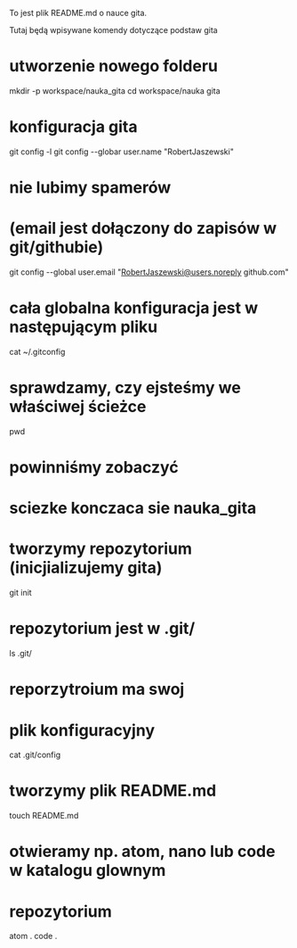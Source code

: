 To jest plik README.md o nauce gita.

Tutaj będą wpisywane komendy dotyczące podstaw gita

# utworzenie nowego folderu
mkdir -p workspace/nauka_gita
cd workspace/nauka gita

# konfiguracja gita
git config -l
git config --globar user.name "RobertJaszewski"

# nie lubimy spamerów
# (email jest dołączony do zapisów w git/githubie)
git config --global user.email "RobertJaszewski@users.noreply github.com"

# cała globalna konfiguracja jest w następującym pliku 
cat ~/.gitconfig

# sprawdzamy, czy ejsteśmy we właściwej ścieżce
pwd

# powinniśmy zobaczyć
# sciezke konczaca sie nauka_gita

# tworzymy repozytorium (inicjializujemy gita)
git init

# repozytorium jest w .git/
ls .git/

# reporzytroium ma swoj
# plik konfiguracyjny
cat .git/config

# tworzymy plik README.md
touch README.md

# otwieramy np. atom, nano lub code w katalogu glownym
# repozytorium
atom .
code . 